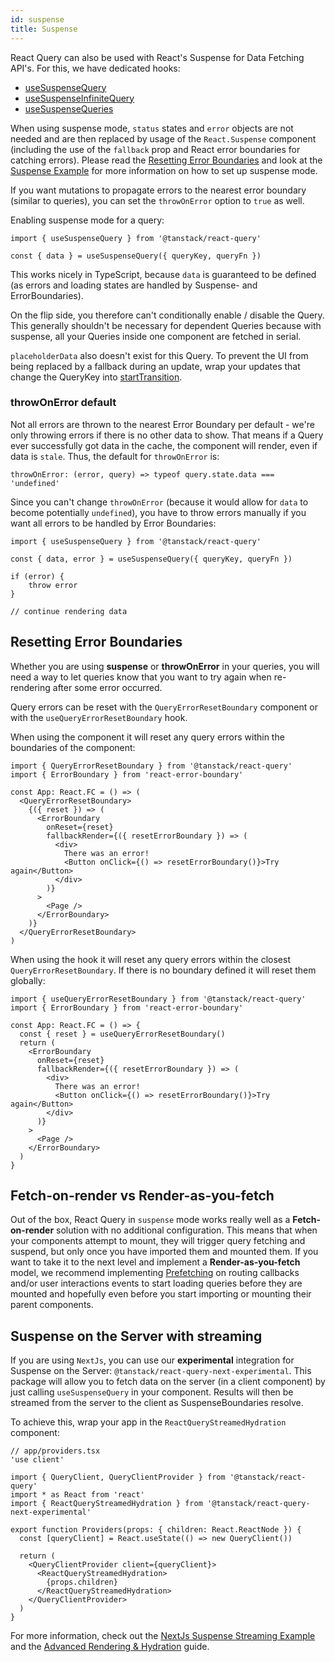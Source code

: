 ```yaml
---
id: suspense
title: Suspense
---
```


React Query can also be used with React's Suspense for Data Fetching API's. For this, we have dedicated hooks:

- [useSuspenseQuery](../reference/useSuspenseQuery)
- [useSuspenseInfiniteQuery](../reference/useSuspenseInfiniteQuery)
- [useSuspenseQueries](../reference/useSuspenseQueries)

When using suspense mode, `status` states and `error` objects are not needed and are then replaced by usage of the `React.Suspense` component (including the use of the `fallback` prop and React error boundaries for catching errors). Please read the [Resetting Error Boundaries](#resetting-error-boundaries) and look at the [Suspense Example](https://codesandbox.io/s/github/tannerlinsley/react-query/tree/main/examples/react/suspense) for more information on how to set up suspense mode.

If you want mutations to propagate errors to the nearest error boundary (similar to queries), you can set the `throwOnError` option to `true` as well.

Enabling suspense mode for a query:

```tsx
import { useSuspenseQuery } from '@tanstack/react-query'

const { data } = useSuspenseQuery({ queryKey, queryFn })
```

This works nicely in TypeScript, because `data` is guaranteed to be defined (as errors and loading states are handled by Suspense- and ErrorBoundaries).

On the flip side, you therefore can't conditionally enable / disable the Query. This generally shouldn't be necessary for dependent Queries because with suspense, all your Queries inside one component are fetched in serial.

`placeholderData` also doesn't exist for this Query. To prevent the UI from being replaced by a fallback during an update, wrap your updates that change the QueryKey into [startTransition](https://react.dev/reference/react/Suspense#preventing-unwanted-fallbacks).

### throwOnError default

Not all errors are thrown to the nearest Error Boundary per default - we're only throwing errors if there is no other data to show. That means if a Query ever successfully got data in the cache, the component will render, even if data is `stale`. Thus, the default for `throwOnError` is:

```
throwOnError: (error, query) => typeof query.state.data === 'undefined'
```

Since you can't change `throwOnError` (because it would allow for `data` to become potentially `undefined`), you have to throw errors manually if you want all errors to be handled by Error Boundaries:

```tsx
import { useSuspenseQuery } from '@tanstack/react-query'

const { data, error } = useSuspenseQuery({ queryKey, queryFn })

if (error) {
    throw error
}

// continue rendering data

```

## Resetting Error Boundaries

Whether you are using **suspense** or **throwOnError** in your queries, you will need a way to let queries know that you want to try again when re-rendering after some error occurred.

Query errors can be reset with the `QueryErrorResetBoundary` component or with the `useQueryErrorResetBoundary` hook.

When using the component it will reset any query errors within the boundaries of the component:

```tsx
import { QueryErrorResetBoundary } from '@tanstack/react-query'
import { ErrorBoundary } from 'react-error-boundary'

const App: React.FC = () => (
  <QueryErrorResetBoundary>
    {({ reset }) => (
      <ErrorBoundary
        onReset={reset}
        fallbackRender={({ resetErrorBoundary }) => (
          <div>
            There was an error!
            <Button onClick={() => resetErrorBoundary()}>Try again</Button>
          </div>
        )}
      >
        <Page />
      </ErrorBoundary>
    )}
  </QueryErrorResetBoundary>
)
```

When using the hook it will reset any query errors within the closest `QueryErrorResetBoundary`. If there is no boundary defined it will reset them globally:

```tsx
import { useQueryErrorResetBoundary } from '@tanstack/react-query'
import { ErrorBoundary } from 'react-error-boundary'

const App: React.FC = () => {
  const { reset } = useQueryErrorResetBoundary()
  return (
    <ErrorBoundary
      onReset={reset}
      fallbackRender={({ resetErrorBoundary }) => (
        <div>
          There was an error!
          <Button onClick={() => resetErrorBoundary()}>Try again</Button>
        </div>
      )}
    >
      <Page />
    </ErrorBoundary>
  )
}
```

## Fetch-on-render vs Render-as-you-fetch

Out of the box, React Query in `suspense` mode works really well as a **Fetch-on-render** solution with no additional configuration. This means that when your components attempt to mount, they will trigger query fetching and suspend, but only once you have imported them and mounted them. If you want to take it to the next level and implement a **Render-as-you-fetch** model, we recommend implementing [Prefetching](../guides/prefetching) on routing callbacks and/or user interactions events to start loading queries before they are mounted and hopefully even before you start importing or mounting their parent components.

## Suspense on the Server with streaming

If you are using `NextJs`, you can use our **experimental** integration for Suspense on the Server: `@tanstack/react-query-next-experimental`. This package will allow you to fetch data on the server (in a client component) by just calling `useSuspenseQuery` in your component. Results will then be streamed from the server to the client as SuspenseBoundaries resolve.

To achieve this, wrap your app in the `ReactQueryStreamedHydration` component:

```tsx
// app/providers.tsx
'use client'

import { QueryClient, QueryClientProvider } from '@tanstack/react-query'
import * as React from 'react'
import { ReactQueryStreamedHydration } from '@tanstack/react-query-next-experimental'

export function Providers(props: { children: React.ReactNode }) {
  const [queryClient] = React.useState(() => new QueryClient())

  return (
    <QueryClientProvider client={queryClient}>
      <ReactQueryStreamedHydration>
        {props.children}
      </ReactQueryStreamedHydration>
    </QueryClientProvider>
  )
}
```

For more information, check out the [NextJs Suspense Streaming Example](../examples/react/nextjs-suspense-streaming) and the [Advanced Rendering & Hydration](../guides/advanced-ssr) guide.
